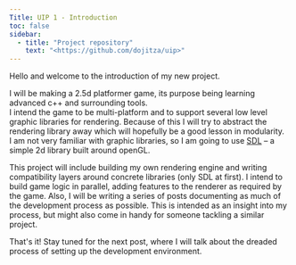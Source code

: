 ```yaml
---
Title: UIP 1 - Introduction
toc: false
sidebar:
  - title: "Project repository"
    text: "<https://github.com/dojitza/uip>"
---
```


Hello and welcome to the introduction of my new project.

I will be making a 2.5d platformer game, its purpose being learning advanced c++ and surrounding tools.  
I intend the game to be multi-platform and to support several low level graphic libraries for rendering.
Because of this I will try to abstract the rendering library away which will hopefully be a good lesson in modularity.  
I am not very familiar with graphic libraries, so I am going to use [SDL](https://www.libsdl.org/) – a simple 2d library built around openGL.

This project will include building my own rendering engine and writing compatibility layers around concrete libraries (only SDL at first). I intend to build game logic in parallel, adding features to the renderer as required by the game. Also, I will be writing a series of posts documenting as much of the development process as possible. This is intended as an insight into my process, but might also come in handy for someone tackling a similar project.

That's it! Stay tuned for the next post, where I will talk about the dreaded process of setting up the development environment.




